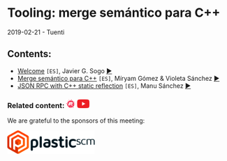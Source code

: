 # Tooling: merge semántico para C++
2019-02-21 - Tuenti

## Contents:
- [Welcome](welcome.pdf) `[ES]`, Javier G. Sogo [&#x25b6;](https://youtu.be/Fc4mAI5cDUQ)
- [Merge semántico para C++](plasticscm.pdf) `[ES]`, Míryam Gómez & Violeta Sánchez [&#x25b6;](https://youtu.be/Fc4mAI5cDUQ?t=260)
- [JSON RPC with C++ static reflection](json_rpc.pdf) `[ES]`, Manu Sánchez [&#x25b6;](https://youtu.be/Fc4mAI5cDUQ?t=3239)

### Related content: [<img src="../assets/brand-logos/meetup.svg" alt="meetup" height="20"/>](https://www.meetup.com/es-ES/Madrid-C-Cpp/events/259071893/) [<img src="../assets/brand-logos/youtube.svg" alt="youtube" height="20"/>](https://youtu.be/Fc4mAI5cDUQ)

We are grateful to the sponsors of this meeting:  

[<img src="../assets/sponsor-logos/plastic_scm.png" alt="PlasticSCM" width="200"/>](https://www.plasticscm.com/)
